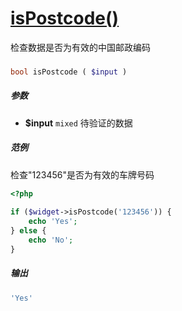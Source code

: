 [isPostcode()](http://twinh.github.com/widget/api/isPostcode)
=============================================================

检查数据是否为有效的中国邮政编码

### 
```php
bool isPostcode ( $input )
```

##### 参数
* **$input** `mixed` 待验证的数据

##### 范例
检查"123456"是否为有效的车牌号码
```php
<?php
 
if ($widget->isPostcode('123456')) {
    echo 'Yes';
} else {
    echo 'No';
}
```
##### 输出
```php
'Yes'
```
